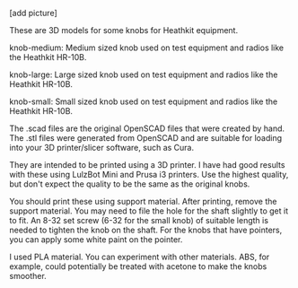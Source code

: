 [add picture]

These are 3D models for some knobs for Heathkit equipment.

knob-medium: Medium sized knob used on test equipment and radios like
the Heathkit HR-10B.

knob-large: Large sized knob used on test equipment and radios like
the Heathkit HR-10B.

knob-small: Small sized knob used on test equipment and radios like
the Heathkit HR-10B.

The .scad files are the original OpenSCAD files that were created by
hand. The .stl files were generated from OpenSCAD and are suitable for
loading into your 3D printer/slicer software, such as Cura.

They are intended to be printed using a 3D printer. I have had good
results with these using LulzBot Mini and Prusa i3 printers. Use the
highest quality, but don't expect the quality to be the same as the
original knobs.

You should print these using support material. After printing, remove
the support material. You may need to file the hole for the shaft
slightly to get it to fit. An 8-32 set screw (6-32 for the small knob)
of suitable length is needed to tighten the knob on the shaft. For the
knobs that have pointers, you can apply some white paint on the
pointer.

I used PLA material. You can experiment with other materials. ABS, for
example, could potentially be treated with acetone to make the knobs
smoother.
